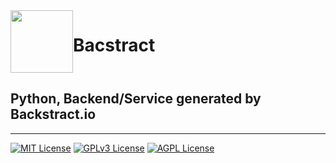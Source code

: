 

<div style="display: flex;">

<img src="https://backstract.io/images/4x-large-brand-logo.png" height="100">

# Bacstract

</div>

## Python, Backend/Service generated by Backstract.io

---
[![MIT License](https://img.shields.io/badge/License-MIT-green.svg)](https://choosealicense.com/licenses/mit/)
[![GPLv3 License](https://img.shields.io/badge/License-GPL%20v3-yellow.svg)](https://opensource.org/licenses/)
[![AGPL License](https://img.shields.io/badge/license-AGPL-blue.svg)](http://www.gnu.org/licenses/agpl-3.0)